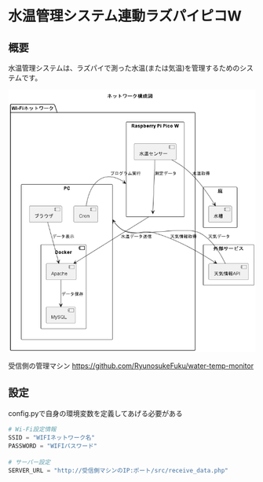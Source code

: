 # 水温管理システム連動ラズパイピコW

## 概要

水温管理システムは、ラズパイで測った水温(または気温)を管理するためのシステムです。

![UML図](https://github.com/RyunosukeFuku/water-temp-monitor/blob/master/images/uml.png)

受信側の管理マシン
https://github.com/RyunosukeFuku/water-temp-monitor

## 設定
config.pyで自身の環境変数を定義してあげる必要がある

```python:config.py
# Wi-Fi設定情報
SSID = "WIFIネットワーク名"
PASSWORD = "WIFIパスワード"

# サーバー設定
SERVER_URL = "http://受信側マシンのIP:ポート/src/receive_data.php"
```





